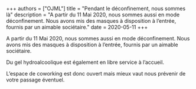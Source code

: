 +++
authors = ["OJML"]
title = "Pendant le déconfinement, nous sommes là"
description = "A partir du 11 Mai 2020, nous sommes aussi en mode déconfinement. Nous avons mis des masques à disposition à l’entrée, fournis par un aimable sociétaire."
date = 2020-05-11
+++

A partir du 11 Mai 2020, nous sommes aussi en mode déconfinement. Nous avons mis des masques à disposition à l’entrée, fournis par un aimable sociétaire.

Du gel hydroalcoolique est également en libre service à l’accueil.

L’espace de coworking est donc ouvert mais mieux vaut nous prévenir de votre passage éventuel.
